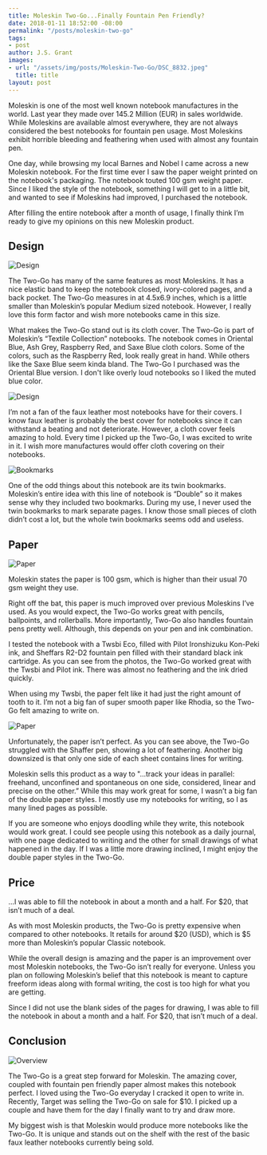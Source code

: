 ```yaml
---
title: Moleskin Two-Go...Finally Fountain Pen Friendly?
date: 2018-01-11 18:52:00 -08:00
permalink: "/posts/moleskin-two-go"
tags:
- post
author: J.S. Grant
images:
- url: "/assets/img/posts/Moleskin-Two-Go/DSC_8832.jpeg"
  title: title
layout: post
---
```


Moleskin is one of the most well known notebook manufactures in the world. Last year they made over 145.2 Million (EUR) in sales worldwide. While Moleskins are available almost everywhere, they are not always considered the best notebooks for fountain pen usage. Most Moleskins exhibit horrible bleeding and feathering when used with almost any fountain pen.

One day, while browsing my local Barnes and Nobel I came across a new Moleskin notebook. For the first time ever I saw the paper weight printed on the notebook's packaging. The notebook touted 100 gsm weight paper. Since I liked the style of the notebook, something I will get to in a little bit, and wanted to see if Moleskins had improved, I purchased the notebook.

After filling the entire notebook after a month of usage, I finally think I’m ready to give my opinions on this new Moleskin product.

## Design

![Design](/assets/img/posts/Moleskin-Two-Go/DSC_8832.jpeg)

The Two-Go has many of the same features as most Moleskins. It has a nice elastic band to keep the notebook closed, ivory-colored pages, and a back pocket. The Two-Go measures in at 4.5x6.9 inches, which is a little smaller than Moleskin’s popular Medium sized notebook. However, I really love this form factor and wish more notebooks came in this size.

What makes the Two-Go stand out is its cloth cover. The Two-Go is part of Moleskin’s “Textile Collection” notebooks. The notebook comes in Oriental Blue, Ash Grey, Raspberry Red, and Saxe Blue cloth colors. Some of the colors, such as the Raspberry Red, look really great in hand. While others like the Saxe Blue seem kinda bland. The Two-Go I purchased was the Oriental Blue version. I don't like overly loud notebooks so I liked the muted blue color.

![Design](/assets/img/posts/Moleskin-Two-Go/DSC_8816.jpeg)

I’m not a fan of the faux leather most notebooks have for their covers. I know faux leather is probably the best cover for notebooks since it can withstand a beating and not deteriorate. However, a cloth cover feels amazing to hold. Every time I picked up the Two-Go, I was excited to write in it. I wish more manufactures would offer cloth covering on their notebooks.

![Bookmarks](/assets/img/posts/Moleskin-Two-Go/DSC_8826.jpeg)

One of the odd things about this notebook are its twin bookmarks. Moleskin’s entire idea with this line of notebook is “Double” so it makes sense why they included two bookmarks. During my use, I never used the twin bookmarks to mark separate pages. I know those small pieces of cloth didn’t cost a lot, but the whole twin bookmarks seems odd and useless.

## Paper

![Paper](/assets/img/posts/Moleskin-Two-Go/DSC_8823.jpeg)

Moleskin states the paper is 100 gsm, which is higher than their usual 70 gsm weight they use.

Right off the bat, this paper is much improved over previous Moleskins I’ve used.  As you would expect, the Two-Go works great with pencils, ballpoints, and rollerballs. More importantly, Two-Go also handles fountain pens pretty well. Although, this depends on your pen and ink combination.

I tested the notebook with a Twsbi Eco, filled with Pilot Ironshizuku Kon-Peki ink, and Sheffars R2-D2 fountain pen filled with their standard black ink cartridge. As you can see from the photos, the Two-Go worked great with the Twsbi and Pilot ink. There was almost no feathering and the ink dried quickly.

When using my Twsbi, the paper felt like it had just the right amount of tooth to it. I’m not a big fan of super smooth paper like Rhodia, so the Two-Go felt amazing to write on.

![Paper](/assets/img/posts/Moleskin-Two-Go/DSC_8820.jpeg)

Unfortunately, the paper isn’t perfect. As you can see above, the Two-Go struggled with the Shaffer pen, showing a lot of feathering. Another big downsized is that only one side of each sheet contains lines for writing.

Moleskin sells this product as a way to "...track your ideas in parallel: freehand, unconfined and spontaneous on one side, considered, linear and precise on the other.” While this may work great for some, I wasn’t a big fan of the double paper styles. I mostly use my notebooks for writing, so I as many lined pages as possible.

If you are someone who enjoys doodling while they write, this notebook would work great. I could see people using this notebook as a daily journal, with one page dedicated to writing and the other for small drawings of what happened in the day. If I was a little more drawing inclined, I might enjoy the double paper styles in the Two-Go.

## Price

<p class="pull-quote">...I was able to fill the notebook in about a month and a half. For $20, that isn’t much of a deal.</p>
As with most Moleskin products, the Two-Go is pretty expensive when compared to other notebooks. It retails for around $20 (USD), which is $5 more than Moleskin’s popular Classic notebook.

While the overall design is amazing and the paper is an improvement over most Moleskin notebooks, the Two-Go isn’t really for everyone. Unless you plan on following Moleskin’s belief that this notebook is meant to capture freeform ideas along with formal writing, the cost is too high for what you are getting.

Since I did not use the blank sides of the pages for drawing, I was able to fill the notebook in about a month and a half. For $20, that isn’t much of a deal.

## Conclusion

![Overview](/assets/img/posts/Moleskin-Two-Go/DSC_8816.jpeg)

The Two-Go is a great step forward for Moleskin. The amazing cover, coupled with fountain pen friendly paper almost makes this notebook perfect. I loved using the Two-Go everyday I cracked it open to write in. Recently, Target was selling the Two-Go on sale for $10. I picked up a couple and have them for the day I finally want to try and draw more. 

My biggest wish is that Moleskin would produce more notebooks like the Two-Go. It is unique and stands out on the shelf with the rest of the basic faux leather notebooks currently being sold.